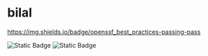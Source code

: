 # bilal
https://img.shields.io/badge/openssf_best_practices-passing-pass

![Static Badge](https://img.shields.io/badge/openssf_best_practices-passing-pass)
![Static Badge](https://img.shields.io/badge/openssf_scorecard-8.2-green)

